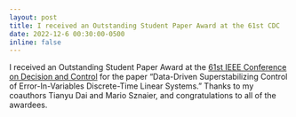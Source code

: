 ```yaml
---
layout: post
title: I received an Outstanding Student Paper Award at the 61st CDC
date: 2022-12-6 00:30:00-0500
inline: false
---
```


I received an Outstanding Student Paper Award at the <a href="https://cdc2022.ieeecss.org/">61st IEEE Conference on Decision and Control</a> for the paper “Data-Driven Superstabilizing Control of Error-In-Variables Discrete-Time Linear Systems.” Thanks to my coauthors Tianyu Dai and Mario Sznaier, and congratulations to all of the awardees.
